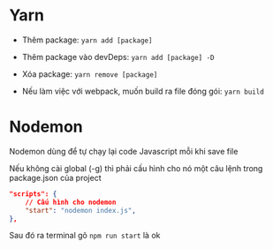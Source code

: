 # Yarn

- Thêm package: `yarn add [package]`

- Thêm package vào devDeps: `yarn add [package] -D`

- Xóa package: `yarn remove [package]`

- Nếu làm việc với webpack, muốn build ra file đóng gói: `yarn build`

# Nodemon

Nodemon dùng để tự chạy lại code Javascript mỗi khi save file

Nếu không cài global (-g) thì phải cấu hình cho nó một câu lệnh trong package.json của project

```json
"scripts": {
    // Cấu hình cho nodemon
    "start": "nodemon index.js",
},
```

Sau đó ra terminal gõ `npm run start` là ok
